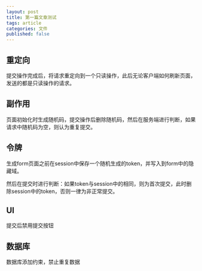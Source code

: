 ```yaml
---
layout: post
title: 第一篇文章测试
tags: article
categories: 文件
published: false
---
```


## 重定向
提交操作完成后，将请求重定向到一个只读操作，此后无论客户端如何刷新页面，发送的都是只读操作的请求。

## 副作用
页面初始化时生成随机码，提交操作后删除随机码，然后在服务端进行判断，如果请求中随机码为空，则认为重复提交。

## 令牌
生成form页面之前在session中保存一个随机生成的token，并写入到form中的隐藏域。

然后在提交时进行判断：如果token与session中的相同，则为首次提交，此时删除session中的token，否则一律为非正常提交。

## UI
提交后禁用提交按钮

## 数据库
数据库添加约束，禁止重复数据
